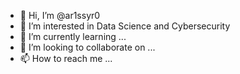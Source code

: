 - 👋 Hi, I’m @ar1ssyr0
- 👀 I’m interested in Data Science and Cybersecurity
- 🌱 I’m currently learning ...
- 💞️ I’m looking to collaborate on ...
- 📫 How to reach me ...

<!---
ar1ssyr0/ar1ssyr0 is a ✨ special ✨ repository because its `README.md` (this file) appears on your GitHub profile.
You can click the Preview link to take a look at your changes.
--->
